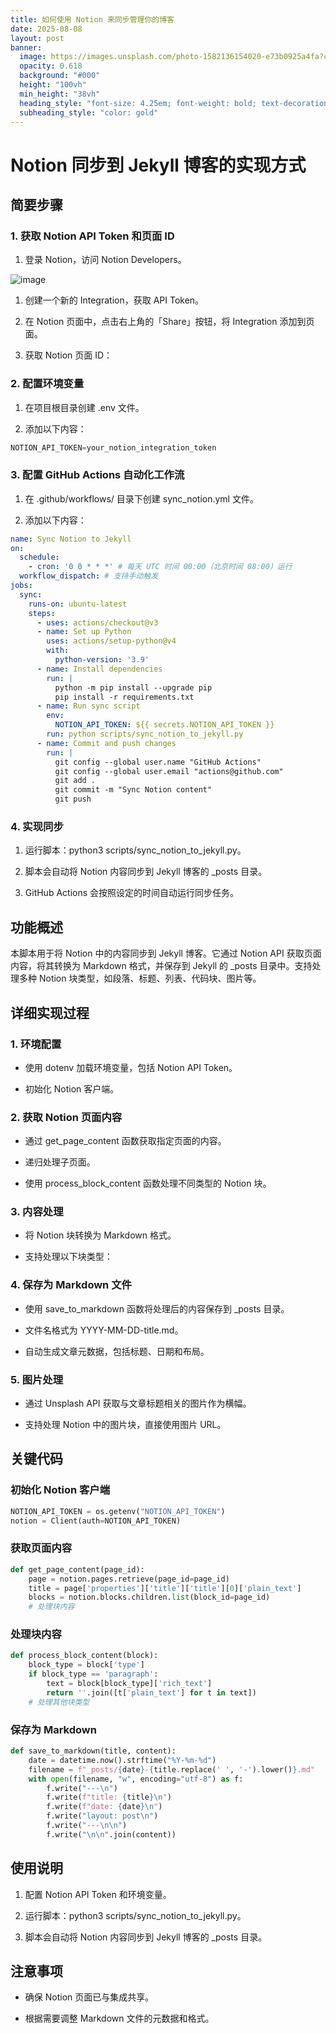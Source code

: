 ```yaml
---
title: 如何使用 Notion 来同步管理你的博客
date: 2025-08-08
layout: post
banner:
  image: https://images.unsplash.com/photo-1582136154020-e73b0925a4fa?crop=entropy&cs=tinysrgb&fit=max&fm=jpg&ixid=M3w2OTIwMzJ8MHwxfHJhbmRvbXx8fHx8fHx8fDE3NTQ2NzA0NzF8&ixlib=rb-4.1.0&q=80&w=1080
  opacity: 0.618
  background: "#000"
  height: "100vh"
  min_height: "38vh"
  heading_style: "font-size: 4.25em; font-weight: bold; text-decoration: underline"
  subheading_style: "color: gold"
---
```


# Notion 同步到 Jekyll 博客的实现方式

## 简要步骤

### 1. 获取 Notion API Token 和页面 ID

1. 登录 Notion，访问 Notion Developers。

![image](https://prod-files-secure.s3.us-west-2.amazonaws.com/a7a0cc5a-89b9-4cda-8686-1fba0ca52f40/d19c1afe-dea5-4312-9333-786b0ba83054/image.png?X-Amz-Algorithm=AWS4-HMAC-SHA256&X-Amz-Content-Sha256=UNSIGNED-PAYLOAD&X-Amz-Credential=ASIAZI2LB4666HHCWMF3%2F20250808%2Fus-west-2%2Fs3%2Faws4_request&X-Amz-Date=20250808T162751Z&X-Amz-Expires=3600&X-Amz-Security-Token=IQoJb3JpZ2luX2VjEG8aCXVzLXdlc3QtMiJHMEUCIQC1HXVLsyEtGRw8s%2B8NdaGtoRLYfWmiTZMq9ccXXWMUXwIgVM616%2FmsownRK6%2F1L0IYP9%2FlccGI3QTFighu%2BSut4wkqiAQIqP%2F%2F%2F%2F%2F%2F%2F%2F%2F%2FARAAGgw2Mzc0MjMxODM4MDUiDHTmGYML09lt48c%2B0yrcAxBvX0E%2F5zCi4eDHzB%2FiI0vahQnwQ1%2FCwiXL9Sg3Zbbm7rw4VegpwyEmFqz77W01Im6Y4vLRKmeOjgaJ2E7J91laOjo9Sv8T4aP1D6EHIN3Ow%2BcGz1g4dyuPc7X%2FnABqLOv5zf8kWIiOowaS%2FzaI4u5k%2B2pi4%2Bbogws0XfH3KHgf7LiPlumLJ3uHVHXKt3TxQkdRSLmFUb5%2BteLxSgyO3xzyvmGlWMEox5YyePkpfb4EDfsLt5NkhGBPrJT7TC18wbom4o73CESxBcOXBzigFxscOfnG1y0foFL6Sh7pYiGy3v2poUD7VJc%2FmBbprQMX5vuK7qdWK%2BMyMiHg1MWPiG4Friz0a47qA3UFM2dI6geHOtH0vS%2BXbHMNJQDjWDbnaPUtY%2Fau5ilZ6zcp1%2BZTPGWCgkx4N13%2B7EWbY7He6NdxhoR5dninoZbryMpEGqadTPGqFqCmjJ5bqTVYrRDONQVbyaTQoqydIYJJ8FaXZVa%2Bv1k9VsuUtL35D4knwb0PIpMbjI2M1PNobUXO32oGMHsGnR2jTZa2Azk6%2FcbhNk6%2BlqvQhKaS8tHoJOROfgFirekOTHHpfFlUl8iecIZhu3FueCueaYDJ7nTBkze1BZY2ffaXv1sdNcnZsyXEMJun2MQGOqUBg1pWByFKCT2y7uxzhxcXgWX%2FbGxymfp2qN8Ryhg1rXX8ExbCbzSUCpEnrhicX%2BaEFPnpInpnXGNl%2FIT%2BQH29NNPCSjpJv%2BMd3xOiNCk4Q2Nl6%2BtSchF9gkmOedIcwGpEyryFNbJ9V4OejOejfQcvZucBj7Bj1I5r24EamI7t%2FV9HpVa%2Fl9RlPMp4%2F103SOUIry5VXlhr9RI%2B7r%2Bvw7WPpLgdxPZ3&X-Amz-Signature=8088768f4bcdd20bb47ab285fc654da64a13346d1df54125267fd0947be1dd2a&X-Amz-SignedHeaders=host&x-amz-checksum-mode=ENABLED&x-id=GetObject)

1. 创建一个新的 Integration，获取 API Token。

1. 在 Notion 页面中，点击右上角的「Share」按钮，将 Integration 添加到页面。

1. 获取 Notion 页面 ID：


### 2. 配置环境变量

1. 在项目根目录创建 .env 文件。

1. 添加以下内容：

```javascript
NOTION_API_TOKEN=your_notion_integration_token
```

### 3. 配置 GitHub Actions 自动化工作流

1. 在 .github/workflows/ 目录下创建 sync_notion.yml 文件。

1. 添加以下内容：

```yaml
name: Sync Notion to Jekyll
on:
  schedule:
    - cron: '0 0 * * *' # 每天 UTC 时间 00:00（北京时间 08:00）运行
  workflow_dispatch: # 支持手动触发
jobs:
  sync:
    runs-on: ubuntu-latest
    steps:
      - uses: actions/checkout@v3
      - name: Set up Python
        uses: actions/setup-python@v4
        with:
          python-version: '3.9'
      - name: Install dependencies
        run: |
          python -m pip install --upgrade pip
          pip install -r requirements.txt
      - name: Run sync script
        env:
          NOTION_API_TOKEN: ${{ secrets.NOTION_API_TOKEN }}
        run: python scripts/sync_notion_to_jekyll.py
      - name: Commit and push changes
        run: |
          git config --global user.name "GitHub Actions"
          git config --global user.email "actions@github.com"
          git add .
          git commit -m "Sync Notion content"
          git push
```

### 4. 实现同步

1. 运行脚本：python3 scripts/sync_notion_to_jekyll.py。

1. 脚本会自动将 Notion 内容同步到 Jekyll 博客的 _posts 目录。

1. GitHub Actions 会按照设定的时间自动运行同步任务。

## 功能概述

本脚本用于将 Notion 中的内容同步到 Jekyll 博客。它通过 Notion API 获取页面内容，将其转换为 Markdown 格式，并保存到 Jekyll 的 _posts 目录中。支持处理多种 Notion 块类型，如段落、标题、列表、代码块、图片等。

## 详细实现过程

### 1. 环境配置

- 使用 dotenv 加载环境变量，包括 Notion API Token。

- 初始化 Notion 客户端。

### 2. 获取 Notion 页面内容

- 通过 get_page_content 函数获取指定页面的内容。

- 递归处理子页面。

- 使用 process_block_content 函数处理不同类型的 Notion 块。

### 3. 内容处理

- 将 Notion 块转换为 Markdown 格式。

- 支持处理以下块类型：


### 4. 保存为 Markdown 文件

- 使用 save_to_markdown 函数将处理后的内容保存到 _posts 目录。

- 文件名格式为 YYYY-MM-DD-title.md。

- 自动生成文章元数据，包括标题、日期和布局。

### 5. 图片处理

- 通过 Unsplash API 获取与文章标题相关的图片作为横幅。

- 支持处理 Notion 中的图片块，直接使用图片 URL。

## 关键代码

### 初始化 Notion 客户端

```python
NOTION_API_TOKEN = os.getenv("NOTION_API_TOKEN")
notion = Client(auth=NOTION_API_TOKEN)
```

### 获取页面内容

```python
def get_page_content(page_id):
    page = notion.pages.retrieve(page_id=page_id)
    title = page['properties']['title']['title'][0]['plain_text']
    blocks = notion.blocks.children.list(block_id=page_id)
    # 处理块内容
```

### 处理块内容

```python
def process_block_content(block):
    block_type = block['type']
    if block_type == 'paragraph':
        text = block[block_type]['rich_text']
        return ''.join([t['plain_text'] for t in text])
    # 处理其他块类型
```

### 保存为 Markdown

```python
def save_to_markdown(title, content):
    date = datetime.now().strftime("%Y-%m-%d")
    filename = f"_posts/{date}-{title.replace(' ', '-').lower()}.md"
    with open(filename, "w", encoding="utf-8") as f:
        f.write("---\n")
        f.write(f"title: {title}\n")
        f.write(f"date: {date}\n")
        f.write("layout: post\n")
        f.write("---\n\n")
        f.write("\n\n".join(content))
```

## 使用说明

1. 配置 Notion API Token 和环境变量。

1. 运行脚本：python3 scripts/sync_notion_to_jekyll.py。

1. 脚本会自动将 Notion 内容同步到 Jekyll 博客的 _posts 目录。

## 注意事项

- 确保 Notion 页面已与集成共享。

- 根据需要调整 Markdown 文件的元数据和格式。